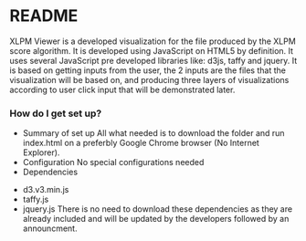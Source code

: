 # README #

XLPM Viewer is a developed visualization for the file produced by the XLPM score algorithm. It is developed using JavaScript on HTML5 by definition. It uses several JavaScript pre developed libraries like: d3js, taffy and jquery. It is based on getting inputs from the user, the 2 inputs are the files that the visualization will be based on, and producing three layers of visualizations according to user click input that will be demonstrated later. 

### How do I get set up? ###

* Summary of set up
All what needed is to download the folder and run index.html on a preferbly Google Chrome browser (No Internet Explorer).
* Configuration
No special configurations needed
* Dependencies
 - d3.v3.min.js
 - taffy.js
 - jquery.js
There is no need to download these dependencies as they are already included and will be updated by the developers followed by an announcment.
